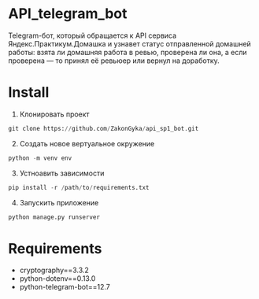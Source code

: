 # API_telegram_bot
Telegram-бот, который обращается к API сервиса Яндекс.Практикум.Домашка и узнавет статус отправленной домашней работы: взята ли домашняя работа в ревью, проверена ли она, а если проверена — то принял её ревьюер или вернул на доработку.
# Install
1. Клонировать проект
```Python
git clone https://github.com/ZakonGyka/api_sp1_bot.git
```
2. Создать новое вертуальное окружение
```Python
python -m venv env
```
3. Устноавить зависимости
```Python
pip install -r /path/to/requirements.txt
```
4. Запускить приложение
```Python
python manage.py runserver
```
# Requirements
+ cryptography==3.3.2
+ python-dotenv==0.13.0
+ python-telegram-bot==12.7
